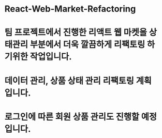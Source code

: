 # React-Web-Market-Refactoring

# 팀 프로젝트에서 진행한 리액트 웹 마켓을 상태관리 부분에서 더욱 깔끔하게 리팩토링 하기위한 작업입니다.

# 데이터 관리, 상품 상태 관리 리팩토링 계획입니다.

# 로그인에 따른 회원 상품 관리도 진행할 예정입니다.
